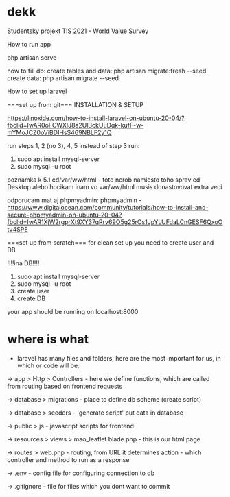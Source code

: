 # dekk
Studentsky projekt TIS 2021 - World  Value Survey

How to run app

php artisan serve

how to fill db:
create tables and data: php artisan migrate:fresh --seed
create data: php artisan migrate --seed

How to set up laravel

===set up from git===
INSTALLATION & SETUP

https://linoxide.com/how-to-install-laravel-on-ubuntu-20-04/?fbclid=IwAR0oFCWXlJ8a2UlBckUuDqk-kufF-w-mYMoJCZ0oViBDIHsS469NBLF2y1Q

run steps 1, 2 (no 3), 4, 5
instead of step 3 run: 
1. sudo apt install mysql-server
2. sudo mysql -u root

poznamka k 5.1 cd/var/ww/html - toto nerob
namiesto toho sprav cd Desktop alebo hocikam inam
vo var/ww/html musis donastovovat extra veci 

odporucam mat aj phpmyadmin:
phpmyadmin - https://www.digitalocean.com/community/tutorials/how-to-install-and-secure-phpmyadmin-on-ubuntu-20-04?fbclid=IwAR1XjW2rgprXt9XY37qRrv69O5g25rOs1JpYLUFdaLCnGESF6QxoOtv4SPE


===set up from scratch===
for clean set up you need to create user and DB

!!!!ina DB!!!!
1. sudo apt install mysql-server
2. sudo mysql -u root
3. create user 
4. create DB


your app should be running on localhost:8000

# where is what
- laravel has many files and folders, here are the most important for us, in which or code will be:

-> app > Http > Controllers - here we define functions, which are called from routing based on frontend requests

-> database > migrations - place to define db scheme (create script)

-> database > seeders - 'generate script' put data in database

-> public > js - javascript scripts for frontend

-> resources > views > mao_leaflet.blade.php - this is our html page

-> routes > web.php - routing, from URL it determines action - which controller and method to run as a response

-> .env - config file for configuring connection to db

-> .gitignore - file for files which you dont want to commit

